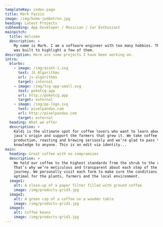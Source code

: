 ```yaml
---
templateKey: index-page
title: Mark Fazzio
image: /img/home-jumbotron.jpg
heading: Latest Projects
subheading: App Developer / Musician / Car Enthusiast
mainpitch:
  title: Welcome
  description: >
    My name is Mark. I am a software engineer with too many hobbies. This site
    was built to highlight a few of them.
description: Here are some projects I have been working on.
intro:
  blurbs:
    - image: /img/asset-1.svg
      text: JS Algorithms
      url: js-algorithms
      target: internal
    - image: /img/tcg-app-small.svg
      text: poketcg.app
      url: http://poketcg.app
      target: external
    - image: /img/pp-logo.svg
      text: pixelpandas.com
      url: http://pixelpandas.com
      target: external
  heading: What we offer
  description: >
    Kaldi is the ultimate spot for coffee lovers who want to learn about their
    java’s origin and support the farmers that grew it. We take coffee
    production, roasting and brewing seriously and we’re glad to pass that
    knowledge to anyone. This is an edit via identity...
main:
  heading: Great coffee with no compromises
  description: >
    We hold our coffee to the highest standards from the shrub to the cup.
    That’s why we’re meticulous and transparent about each step of the coffee’s
    journey. We personally visit each farm to make sure the conditions are
    optimal for the plants, farmers and the local environment.
  image1:
    alt: A close-up of a paper filter filled with ground coffee
    image: /img/products-grid3.jpg
  image2:
    alt: A green cup of a coffee on a wooden table
    image: /img/products-grid2.jpg
  image3:
    alt: Coffee beans
    image: /img/products-grid1.jpg
---
```

